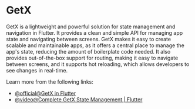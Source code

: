 # GetX

GetX is a lightweight and powerful solution for state management and navigation in Flutter. It provides a clean and simple API for managing app state and navigating between screens. GetX makes it easy to create scalable and maintainable apps, as it offers a central place to manage the app's state, reducing the amount of boilerplate code needed. It also provides out-of-the-box support for routing, making it easy to navigate between screens, and it supports hot reloading, which allows developers to see changes in real-time.

Learn more from the following links:

- [@official@GetX in Flutter](https://docs.flutter.dev/development/data-and-backend/state-mgmt/options#getx)
- [@video@Complete GetX State Management | Flutter](https://www.youtube.com/watch?v=CNpXbeI_slw)
